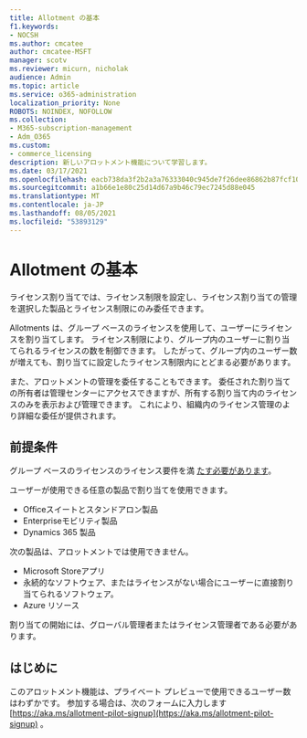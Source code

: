 ```yaml
---
title: Allotment の基本
f1.keywords:
- NOCSH
ms.author: cmcatee
author: cmcatee-MSFT
manager: scotv
ms.reviewer: micurn, nicholak
audience: Admin
ms.topic: article
ms.service: o365-administration
localization_priority: None
ROBOTS: NOINDEX, NOFOLLOW
ms.collection:
- M365-subscription-management
- Adm_O365
ms.custom:
- commerce_licensing
description: 新しいアロットメント機能について学習します。
ms.date: 03/17/2021
ms.openlocfilehash: eacb738da3f2b2a3a76333040c945de7f26dee86862b87fcf10210b33e4ae835
ms.sourcegitcommit: a1b66e1e80c25d14d67a9b46c79ec7245d88e045
ms.translationtype: MT
ms.contentlocale: ja-JP
ms.lasthandoff: 08/05/2021
ms.locfileid: "53893129"
---
```

# <a name="allotment-basics"></a>Allotment の基本

ライセンス割り当てでは、ライセンス制限を設定し、ライセンス割り当ての管理を選択した製品とライセンス制限にのみ委任できます。

Allotments は、グループ ベースのライセンスを使用して、ユーザーにライセンスを割り当てします。 ライセンス制限により、グループ内のユーザーに割り当てられるライセンスの数を制御できます。 したがって、グループ内のユーザー数が増えても、割り当てに設定したライセンス制限内にとどまる必要があります。

また、アロットメントの管理を委任することもできます。 委任された割り当ての所有者は管理センターにアクセスできますが、所有する割り当て内のライセンスのみを表示および管理できます。 これにより、組織内のライセンス管理のより詳細な委任が提供されます。

## <a name="prerequisites"></a>前提条件

グループ ベースのライセンスのライセンス要件を満 [たす必要があります](/azure/active-directory/fundamentals/active-directory-licensing-whatis-azure-portal#licensing-requirements)。

ユーザーが使用できる任意の製品で割り当てを使用できます。

- Officeスイートとスタンドアロン製品
- Enterpriseモビリティ製品
- Dynamics 365 製品

次の製品は、アロットメントでは使用できません。

- Microsoft Storeアプリ
- 永続的なソフトウェア、またはライセンスがない場合にユーザーに直接割り当てられるソフトウェア。
- Azure リソース

割り当ての開始には、グローバル管理者またはライセンス管理者である必要があります。

## <a name="getting-started"></a>はじめに

このアロットメント機能は、プライベート プレビューで使用できるユーザー数はわずかです。 参加する場合は、次のフォームに入力します [https://aka.ms/allotment-pilot-signup](https://aka.ms/allotment-pilot-signup) 。